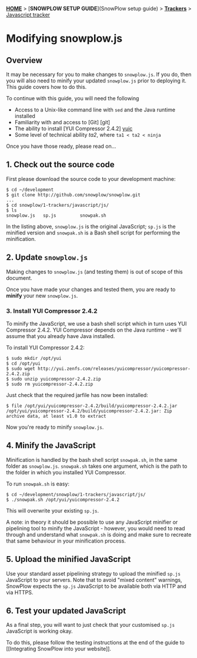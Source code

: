 [**HOME**](Home) > [**SNOWPLOW SETUP GUIDE**](SnowPlow setup guide) > [**Trackers**](choosing-a-tracker) > [Javascript tracker](Javascript-tracker-setup)

# Modifying snowplow.js

## Overview

It may be necessary for you to make changes to `snowplow.js`. If you do, then you will also need to minify your updated `snowplow.js` prior to deploying it. This guide covers how to do this.

To continue with this guide, you will need the following

* Access to a Unix-like command line with `sed` and the Java runtime installed
* Familiarity with and access to [Git] [git]
* The ability to install [YUI Compressor 2.4.2] [yuic]
* Some level of technical ability _ta2_, where `ta1 < ta2 < ninja`

Once you have those ready, please read on...

## 1. Check out the source code

First please download the source code to your development machine:

    $ cd ~/development
    $ git clone http://github.com/snowplow/snowplow.git
	...
	$ cd snowplow/1-trackers/javascript/js/
	$ ls
    snowplow.js   sp.js         snowpak.sh

In the listing above, `snowplow.js` is the original JavaScript; `sp.js` is the minified version and `snowpak.sh` is a Bash shell script for performing the minification.

## 2. Update `snowplow.js`

Making changes to `snowplow.js` (and testing them) is out of scope of this document.

Once you have made your changes and tested them, you are ready to **minify** your new `snowplow.js`.

### 3. Install YUI Compressor 2.4.2

To minify the JavaScript, we use a bash shell script which in turn uses YUI Compressor 2.4.2. YUI Compressor depends on the Java runtime - we'll assume that you already have Java installed.

To install YUI Compressor 2.4.2:

    $ sudo mkdir /opt/yui
    $ cd /opt/yui
    $ sudo wget http://yui.zenfs.com/releases/yuicompressor/yuicompressor-2.4.2.zip
    $ sudo unzip yuicompressor-2.4.2.zip
    $ sudo rm yuicompressor-2.4.2.zip

Just check that the required jarfile has now been installed:

    $ file /opt/yui/yuicompressor-2.4.2/build/yuicompressor-2.4.2.jar
    /opt/yui/yuicompressor-2.4.2/build/yuicompressor-2.4.2.jar: Zip archive data, at least v1.0 to extract

Now you're ready to minify `snowplow.js`.

## 4. Minify the JavaScript

Minification is handled by the bash shell script `snowpak.sh`, in the same folder as `snowplow.js`. `snowpak.sh` takes one argument, which is the path to the folder in which you installed YUI Compressor.

To run `snowpak.sh` is easy:

    $ cd ~/development/snowplow/1-trackers/javascript/js/
    $ ./snowpak.sh /opt/yui/yuicompressor-2.4.2

This will overwrite your existing `sp.js`.

A note: in theory it should be possible to use any JavaScript minifier or pipelining tool to minify the JavaScript - however, you would need to read through and understand what `snowpak.sh` is doing and make sure to recreate that same behaviour in your minification process.

## 5. Upload the minified JavaScript

Use your standard asset pipelining strategy to upload the minified `sp.js` JavaScript to your servers. Note that to avoid "mixed content" warnings, SnowPlow expects the `sp.js` JavaScript to be available both via HTTP and via HTTPS.

## 6. Test your updated JavaScript

As a final step, you will want to just check that your customised `sp.js` JavaScript is working okay.

To do this, please follow the testing instructions at the end of the guide to [[Integrating SnowPlow into your website]].

[aws]: http://aws.amazon.com/
[yuic]: http://developer.yahoo.com/yui/compressor/